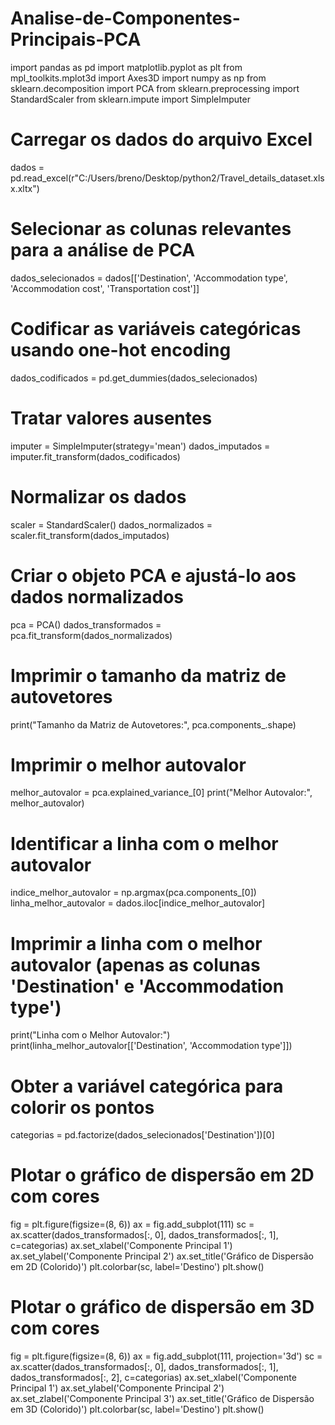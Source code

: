 # Analise-de-Componentes-Principais-PCA
import pandas as pd
import matplotlib.pyplot as plt
from mpl_toolkits.mplot3d import Axes3D
import numpy as np
from sklearn.decomposition import PCA
from sklearn.preprocessing import StandardScaler
from sklearn.impute import SimpleImputer

# Carregar os dados do arquivo Excel
dados = pd.read_excel(r"C:/Users/breno/Desktop/python2/Travel_details_dataset.xlsx.xltx")

# Selecionar as colunas relevantes para a análise de PCA
dados_selecionados = dados[['Destination', 'Accommodation type', 'Accommodation cost', 'Transportation cost']]

# Codificar as variáveis categóricas usando one-hot encoding
dados_codificados = pd.get_dummies(dados_selecionados)

# Tratar valores ausentes
imputer = SimpleImputer(strategy='mean')
dados_imputados = imputer.fit_transform(dados_codificados)

# Normalizar os dados
scaler = StandardScaler()
dados_normalizados = scaler.fit_transform(dados_imputados)

# Criar o objeto PCA e ajustá-lo aos dados normalizados
pca = PCA()
dados_transformados = pca.fit_transform(dados_normalizados)

# Imprimir o tamanho da matriz de autovetores
print("Tamanho da Matriz de Autovetores:", pca.components_.shape)

# Imprimir o melhor autovalor
melhor_autovalor = pca.explained_variance_[0]
print("Melhor Autovalor:", melhor_autovalor)

# Identificar a linha com o melhor autovalor
indice_melhor_autovalor = np.argmax(pca.components_[0])
linha_melhor_autovalor = dados.iloc[indice_melhor_autovalor]

# Imprimir a linha com o melhor autovalor (apenas as colunas 'Destination' e 'Accommodation type')
print("Linha com o Melhor Autovalor:")
print(linha_melhor_autovalor[['Destination', 'Accommodation type']])

# Obter a variável categórica para colorir os pontos
categorias = pd.factorize(dados_selecionados['Destination'])[0]

# Plotar o gráfico de dispersão em 2D com cores
fig = plt.figure(figsize=(8, 6))
ax = fig.add_subplot(111)
sc = ax.scatter(dados_transformados[:, 0], dados_transformados[:, 1], c=categorias)
ax.set_xlabel('Componente Principal 1')
ax.set_ylabel('Componente Principal 2')
ax.set_title('Gráfico de Dispersão em 2D (Colorido)')
plt.colorbar(sc, label='Destino')
plt.show()

# Plotar o gráfico de dispersão em 3D com cores
fig = plt.figure(figsize=(8, 6))
ax = fig.add_subplot(111, projection='3d')
sc = ax.scatter(dados_transformados[:, 0], dados_transformados[:, 1], dados_transformados[:, 2], c=categorias)
ax.set_xlabel('Componente Principal 1')
ax.set_ylabel('Componente Principal 2')
ax.set_zlabel('Componente Principal 3')
ax.set_title('Gráfico de Dispersão em 3D (Colorido)')
plt.colorbar(sc, label='Destino')
plt.show()
